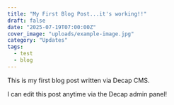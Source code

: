 ```yaml
---
title: "My First Blog Post...it's working!!"
draft: false
date: "2025-07-19T07:00:00Z"
cover_image: "uploads/example-image.jpg"
category: "Updates"
tags:
  - test
  - blog
---
```


This is my first blog post written via Decap CMS.

I can edit this post anytime via the Decap admin panel!
